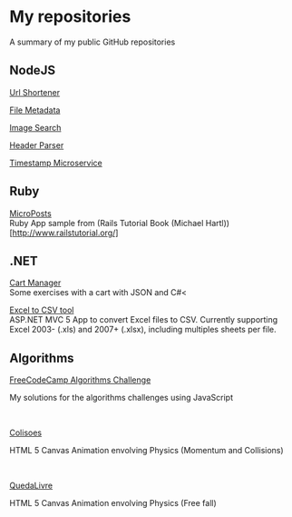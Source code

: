 # My repositories
A summary of my public GitHub repositories

## NodeJS
[Url Shortener](https://github.com/valterlima/vlm-url-shortener)

[File Metadata](https://github.com/valterlima/vlm-file-metadata)

[Image Search](https://github.com/valterlima/vlm-image-search)

[Header Parser](https://github.com/valterlima/vlm-header-parser)

[Timestamp Microservice](https://github.com/valterlima/vlm-timestamp-microservice)

## Ruby
[MicroPosts](https://github.com/valterlima/microposts) <br />
Ruby App sample from (Rails Tutorial Book (Michael Hartl))[http://www.railstutorial.org/]

## .NET
[Cart Manager](https://github.com/valterlima/CartManager) <br />
Some exercises with a cart with JSON and C#<

[Excel to CSV tool](https://github.com/valterlima/ExcelCsvTool) <br />
ASP.NET MVC 5 App to convert Excel files to CSV. Currently supporting Excel 2003- (.xls) and 2007+ (.xlsx), including multiples sheets per file.

## Algorithms
[FreeCodeCamp Algorithms Challenge](https://github.com/valterlima/Algorithms-FreeCodeCamp) <br />
<p>My solutions for the algorithms challenges using JavaScript</p> <br />

[Colisoes](https://github.com/valterlima/colisoes) <br />
<p>HTML 5 Canvas Animation envolving Physics (Momentum and Collisions)</p> <br />

[QuedaLivre](https://github.com/valterlima/quedra-flivre) <br />
<p>HTML 5 Canvas Animation envolving Physics (Free fall)</p> <br />
